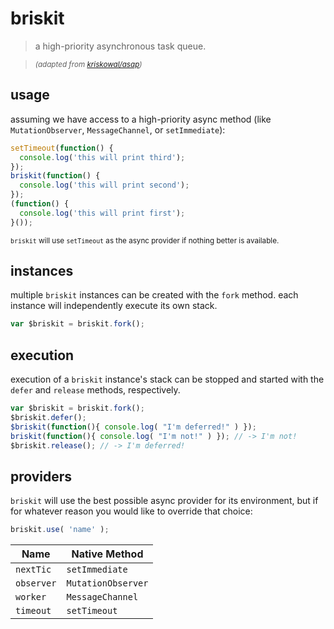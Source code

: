 # briskit

> a high-priority asynchronous task queue.

> _<sup>(adapted from [kriskowal/asap](https://github.com/kriskowal/asap))</sup>_

## usage
assuming we have access to a high-priority async method (like `MutationObserver`, `MessageChannel`, or `setImmediate`):
```javascript
setTimeout(function() {
  console.log('this will print third');
});
briskit(function() {
  console.log('this will print second');
});
(function() {
  console.log('this will print first');
}());
```
<sub>`briskit` will use `setTimeout` as the async provider if nothing better is available.</sub>

## instances
multiple `briskit` instances can be created with the `fork` method. each instance will independently execute its own stack.
```javascript
var $briskit = briskit.fork();
```

## execution
execution of a `briskit` instance's stack can be stopped and started with the `defer` and `release` methods, respectively.
```javascript
var $briskit = briskit.fork();
$briskit.defer();
$briskit(function(){ console.log( "I'm deferred!" ) });
briskit(function(){ console.log( "I'm not!" ) }); // -> I'm not!
$briskit.release(); // -> I'm deferred!
```

## providers
`briskit` will use the best possible async provider for its environment, but if for whatever reason you would like to override that choice:
```javascript
briskit.use( 'name' );
```
| Name | Native Method |
| ---- | ------------- |
| `nextTic` | `setImmediate` |
| `observer` | `MutationObserver` |
| `worker` | `MessageChannel` |
| `timeout` | `setTimeout` |

